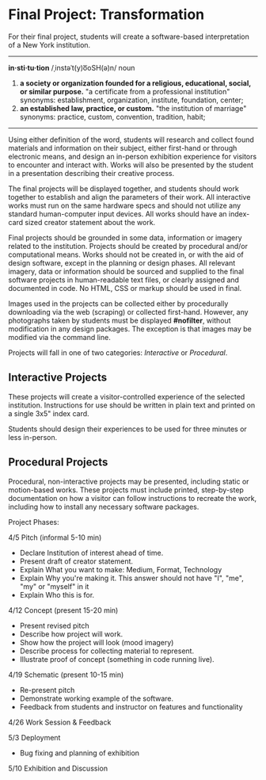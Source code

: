 # Final Project: Transformation

For their final project, students will create a software-based interpretation of a New York institution.

---
**in·sti·tu·tion**
/ˌinstəˈt(y)o͞oSH(ə)n/
noun
1. **a society or organization founded for a religious, educational, social, or similar purpose.**
"a certificate from a professional institution"
synonyms:	establishment, organization, institute, foundation, center;
2. **an established law, practice, or custom.**
"the institution of marriage"
synonyms:	practice, custom, convention, tradition, habit;

---

Using either definition of the word, students will research and collect found materials and information on their subject, either first-hand or through electronic means, and design an in-person exhibition experience for visitors to encounter and interact with. Works will also be presented by the student in a presentation describing their creative process.

The final projects will be displayed together, and students should work together to establish and align the parameters of their work. All interactive works must run on the same hardware specs and should not utilize any standard human-computer input devices. All works should have an index-card sized creator statement about the work.

Final projects should be grounded in some data, information or imagery related to the institution. Projects should be created by procedural and/or computational means. Works should not be created in, or with the aid of design software, except in the planning or design phases. All relevant imagery, data or information should be sourced and supplied to the final software projects in human-readable text files, or clearly assigned and documented in code. No HTML, CSS or markup should be used in final.

Images used in the projects can be collected either by procedurally downloading via the web (scraping) or collected first-hand. However, any photographs taken by students must be displayed **#nofilter**, without modification in any design packages. The exception is that images may be modified via the command line.

Projects will fall in one of two categories: *Interactive* or *Procedural*.

## Interactive Projects

These projects will create a visitor-controlled experience of the selected institution. Instructions for use should be written in plain text and printed on a single 3x5" index card.

Students should design their experiences to be used for three minutes or less in-person.

## Procedural Projects

Procedural, non-interactive projects may be presented, including static or motion-based works. These projects must include printed, step-by-step documentation on how a visitor can follow instructions to recreate the work, including how to install any necessary software packages.

Project Phases:

4/5 Pitch (informal 5-10 min)
- Declare Institution of interest ahead of time.
- Present draft of creator statement.
- Explain What you want to make: Medium, Format, Technology
- Explain Why you're making it. This answer should not have "I", "me", "my" or "myself" in it
- Explain Who this is for.

4/12 Concept (present 15-20 min)
- Present revised pitch
- Describe how project will work.
- Show how the project will look (mood imagery)
- Describe process for collecting material to represent.
- Illustrate proof of concept (something in code running live).

4/19 Schematic (present 10-15 min)
- Re-present pitch
- Demonstrate working example of the software.
- Feedback from students and instructor on features and functionality

4/26 Work Session & Feedback

5/3 Deployment
- Bug fixing and planning of exhibition

5/10 Exhibition and Discussion
